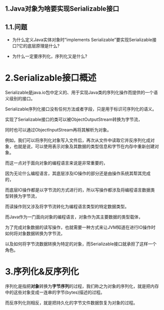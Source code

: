 ## 1.Java对象为啥要实现Serializable接口

## 1.1.问题

* 为什么定义Java实体对象时“implements Serializable”要实现Serializable接口?它的底层原理是什么?

* 为什么一定要序列化，序列化又是什么?

# 2.**Serializable接口概述**

Serializable是java.io包中定义的、用于实现Java类的序列化操作而提供的一个语义级别的接口。

Serializable序列化接口没有任何方法或者字段，只是用于标识可序列化的语义。

实现了Serializable接口的类可以被ObjectOutputStream转换为字节流，

同时也可以通过ObjectInputStream再将其解析为对象。

例如，我们可以将序列化对象写入文件后，再次从文件中读取它并反序列化成对象，也就是说，可以使用表示对象及其数据的类型信息和字节在内存中重新创建对象。

而这一点对于面向对象的编程语言来说是非常重要的，

因为无论什么编程语言，其底层涉及IO操作的部分还是由操作系统其帮其完成的，

而底层IO操作都是以字节流的方式进行的，所以写操作都涉及将编程语言数据类型转换为字节流，

而读操作则又涉及将字节流转化为编程语言类型的特定数据类型。

而Java作为一门面向对象的编程语言，对象作为其主要数据的类型载体，

为了完成对象数据的读写操作，也就需要一种方式来让JVM知道在进行IO操作时如何将对象数据转换为字节流，

以及如何将字节流数据转换为特定的对象，而Serializable接口就承担了这样一个角色。

# 3.**序列化&反序列化**

序列化是指把**对象**转换为**字节序列**的过程，我们称之为对象的序列化，就是把内存中的这些对象变成一连串的字节\(bytes\)描述的过程。

而反序列化则相反，就是把持久化的字节文件数据恢复为对象的过程。

